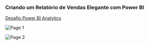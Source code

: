 ### Criando um Relatório de Vendas Elegante com Power BI

[Desafio Power BI Analytics](https://app.powerbi.com/groups/me/reports/0d19a116-b3a6-47c2-9ac7-ef26cd16be73?ctid=34e1f3ae-931e-44ab-a69f-6201674d51b1&pbi_source=linkShare)

![Page 1](https://github.com/elnataoliveira/python-data-analytics/blob/main/power-bi/1.png)

![Page 2](https://github.com/elnataoliveira/python-data-analytics/blob/main/power-bi/2.png)
